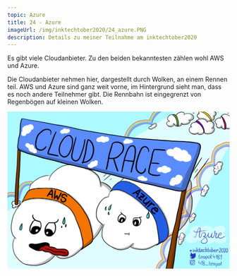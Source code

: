 ```yaml
---
topic: Azure
title: 24 - Azure
imageUrl: /img/inktechtober2020/24_azure.PNG
description: Details zu meiner Teilnahme am inktechtober2020
---
```


Es gibt viele Cloudanbieter. Zu den beiden bekanntesten zählen wohl AWS und Azure.

Die Cloudanbieter nehmen hier, dargestellt durch Wolken, an einem Rennen teil. AWS und Azure sind ganz weit vorne, im Hintergrund sieht  man, dass es noch andere Teilnehmer gibt. Die Rennbahn ist eingegrenzt von Regenbögen auf kleinen Wolken.

![24 Azure](/img/inktechtober2020/24_azure.PNG)
